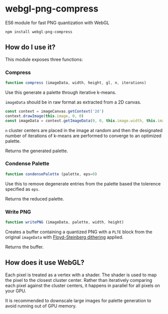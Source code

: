 # webgl-png-compress
ES6 module for fast PNG quantization with WebGL

`npm install webgl-png-compress`

## How do I use it?
This module exposes three functions:

### Compress
```javascript
function compress (imageData, width, height, gl, n, iterations)
```

Use this generate a palette through iterative k-means.

`imageData` should be in raw format as extracted from a 2D canvas.

```javascript
const context = imageCanvas.getContext('2d')
context.drawImage(this.image, 0, 0)
const imageData = context.getImageData(0, 0, this.image.width, this.image.height)

```

`n` cluster centers are placed in the image at random and then the designated number of iterations of k-means are performed
to converge to an optimized palette.

Returns the generated palette.

### Condense Palette
```javascript
function condensePalette (palette, eps=0)
```

Use this to remove degenerate entries from the palette based the tolerence specified as `eps`.

Returns the reduced palette.

### Write PNG
```javascript
function writePNG (imageData, palette, width, height)
```

Creates a buffer containing a quantized PNG with a `PLTE` block from the original `imageData` with
[Floyd-Steinberg dithering](https://en.wikipedia.org/wiki/Floyd%E2%80%93Steinberg_dithering) applied.

Returns the buffer.

## How does it use WebGL?

Each pixel is treated as a vertex with a shader. The shader is used to map the pixel to the closest cluster center.
Rather than iteratively comparing each pixel against the cluster centers, it happens in parallel for all pixels
on your GPU.

It is recommended to downscale large images for palette generation to avoid running out of GPU memory.